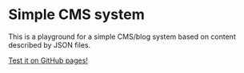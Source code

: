 # Simple CMS system

This is a playground for a simple CMS/blog system based on content described by JSON files.

[Test it on GitHub pages!](https://chrisafaik.github.io/blogg/assets/index.html)
